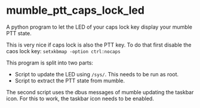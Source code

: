 # mumble_ptt_caps_lock_led
A python program to let the LED of your caps lock key display your mumble PTT state.

This is very nice if caps lock is also the PTT key.
To do that first disable the caos lock key: `setxkbmap -option ctrl:nocaps`

This program is split into two parts:
  - Script to update the LED using `/sys/`. This needs to be run as root.
  - Script to extract the PTT state from mumble.

The second script uses the dbus messages of mumble updating the taskbar icon.
For this to work, the taskbar icon needs to be enabled.
